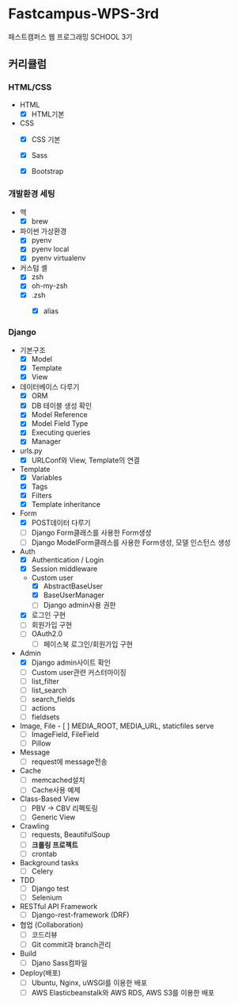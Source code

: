 # Fastcampus-WPS-3rd
패스트캠퍼스 웹 프로그래밍 SCHOOL 3기


## 커리큘럼

### HTML/CSS

- HTML
	- [x] HTML기본
- CSS
	- [x] CSS 기본
	- [x] Sass
	- [x] Bootstrap


### 개발환경 세팅

- 맥
	- [x] brew
- 파이썬 가상환경
	- [x] pyenv
	- [x] pyenv local
	- [x] pyenv virtualenv
- 커스텀 셸
	- [x] zsh
	- [x] oh-my-zsh
	- [x] .zsh
		- [x] alias


### Django

- 기본구조
	- [x] Model
	- [x] Template
	- [x] View
- 데이터베이스 다루기
	- [x] ORM
	- [x] DB 테이블 생성 확인
	- [x] Model Reference
	- [x] Model Field Type
	- [x] Executing queries
	- [x] Manager
- urls.py
	- [x] URLConf와 View, Template의 연결
- Template
	- [x] Variables
	- [x] Tags
	- [x] Filters
	- [x] Template inheritance
- Form
	- [x] POST데이터 다루기
	- [ ] Django Form클래스를 사용한 Form생성
	- [ ] Django ModelForm클래스를 사용한 Form생성, 모델 인스턴스 생성
- Auth
	- [x] Authentication / Login
	- [x] Session middleware
	- Custom user
		- [x] AbstractBaseUser
		- [x] BaseUserManager
		- [ ] Django admin사용 권한
	- [x] 로그인 구현
	- [ ] 회원가입 구현
	- [ ] OAuth2.0
		- [ ] 페이스북 로그인/회원가입 구현
- Admin
	- [x] Django admin사이트 확인
	- [ ] Custom user관련 커스터마이징
	- [ ] list_filter
	- [ ] list_search
	- [ ] search_fields
	- [ ] actions
	- [ ] fieldsets
- Image, File
        - [ ] MEDIA_ROOT, MEDIA_URL, staticfiles serve
	- [ ] ImageField, FileField
	- [ ] Pillow
- Message
	- [ ] request에 message전송
- Cache
	- [ ] memcached설치
	- [ ] Cache사용 예제
- Class-Based View
	- [ ] PBV -> CBV 리펙토링
	- [ ] Generic View
- Crawling
	- [ ] requests, BeautifulSoup
	- [ ] **크롤링 프로젝트**
	- [ ] crontab
- Background tasks
	- [ ] Celery
- TDD
	- [ ] Django test
	- [ ] Selenium
- RESTful API Framework
	- [ ] Django-rest-framework (DRF)
- 협업 (Collaboration)
	- [ ] 코드리뷰
	- [ ] Git commit과 branch관리
- Build
	- [ ] Djano Sass컴파일
- Deploy(배포)
	- [ ] Ubuntu, Nginx, uWSGI를 이용한 배포
	- [ ] AWS Elasticbeanstalk와 AWS RDS, AWS S3를 이용한 배포
